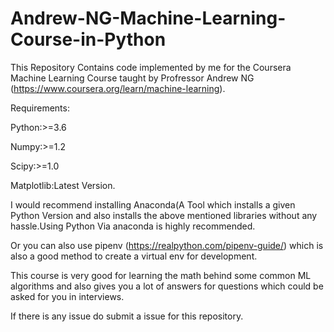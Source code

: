 # Andrew-NG-Machine-Learning-Course-in-Python
This Repository Contains code implemented by me for the Coursera Machine Learning Course taught by Profressor Andrew NG (https://www.coursera.org/learn/machine-learning). 

Requirements:

Python:>=3.6

Numpy:>=1.2

Scipy:>=1.0

Matplotlib:Latest Version.

I would recommend installing Anaconda(A Tool which installs a given Python Version and also installs the above mentioned libraries without any hassle.Using Python Via anaconda is highly recommended.

Or you can also use pipenv (https://realpython.com/pipenv-guide/) which is also a good method to create a virtual env for development.

This course is very good for learning the math behind some common ML algorithms and also gives you a lot of answers for questions which could be asked for you in interviews.

If there is any issue do submit a issue for this repository.
